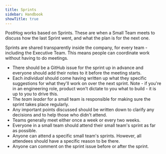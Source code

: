 ```yaml
---
title: Sprints
sidebar: Handbook
showTitle: true
---
```


PostHog works based on Sprints. These are when a Small Team meets to discuss how the last Sprint went, and what the plan is for the next one.

Sprints are shared transparently inside the company, for every team - including the Executive Team. This means people can coordinate work without having to do meetings.

* There should be a GitHub issue for the sprint up in advance and everyone should add their notes to it before the meeting starts.
* Each _individual_ should come having written up what they specific suggestions for what they'll work on over the next sprint. Note - if you're in an engineering role, product won't dictate to you what to build - it is up to you to drive this.
* The _team leader_ for a small team is responsible for making sure the sprint takes place regularly.
* Any important points discussed should be written down to clarify any decisions and to help those who didn't attend.
* Teams generally meet either once a week or every two weeks.
* Everyone in a small team should attend their small team's sprint as far as possible.
* Anyone can attend a specific small team's sprints. However, all attendees should have a specific reason to be there.
* Anyone can comment on the sprint issue before or after the sprint.